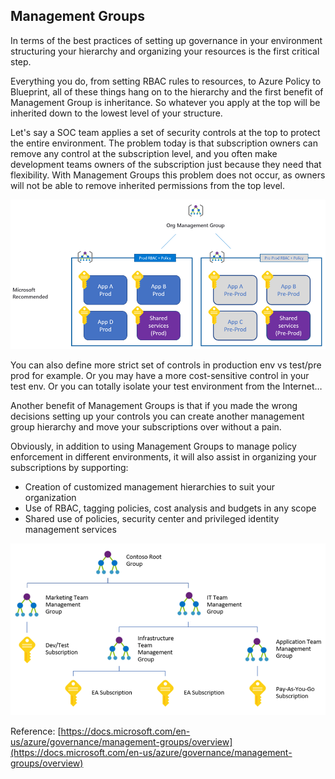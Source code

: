## Management Groups

In terms of the best practices of setting up governance in your environment structuring your hierarchy and organizing your resources is the first critical step.

Everything you do, from setting RBAC rules to resources, to Azure Policy to Blueprint, all of these things hang on to the hierarchy and the first benefit of Management Group is inheritance. So whatever you apply at the top will be inherited down to the lowest level of your structure.

Let's say a SOC team applies a set of security controls at the top to protect the entire environment. The problem today is that subscription owners can remove any control at the subscription level, and you often make development teams owners of the subscription just because they need that flexibility. With Management Groups this problem does not occur, as owners will not be able to remove inherited permissions from the top level.

![management-group-1](../images/management-group-1.png)

You can also define more strict set of controls in production env vs test/pre prod for example. Or you may have a more cost-sensitive control in your test env. Or you can totally isolate your test environment from the Internet…

Another benefit of Management Groups is that if you made the wrong decisions setting up your controls you can create another management group hierarchy and move your subscriptions over without a pain.

Obviously, in addition to using Management Groups to manage policy enforcement in different environments, it will also assist in organizing your subscriptions by supporting:
* Creation of customized management hierarchies to suit your organization
* Use of RBAC, tagging policies, cost analysis and budgets in any scope
* Shared use of policies, security center and privileged identity management services

![management-group-2](../images/management-group-2.png)

Reference: [https://docs.microsoft.com/en-us/azure/governance/management-groups/overview](https://docs.microsoft.com/en-us/azure/governance/management-groups/overview)

